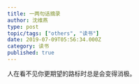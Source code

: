 ```yaml
---
title: 一两句话摘录
author: 沈维燕
type: post
topic/tags: ["others", "读书"]
date: 2019-07-09T05:56:34.000Z
category: 读书
published: true
---
```


人在看不见你更期望的路标时总是会变得消极。
